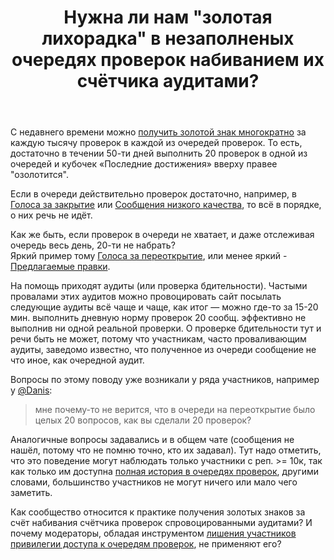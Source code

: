 ﻿---
title: "Нужна ли нам &quot;золотая лихорадка&quot; в незаполненых очередях проверок набиванием их счётчика аудитами?"
se.owner.user_id: 217579
se.owner.display_name: "0xdb"
se.owner.link: "https://ru.meta.stackoverflow.com/users/217579/0xdb"
se.link: "https://ru.meta.stackoverflow.com/questions/11514/%d0%9d%d1%83%d0%b6%d0%bd%d0%b0-%d0%bb%d0%b8-%d0%bd%d0%b0%d0%bc-%d0%b7%d0%be%d0%bb%d0%be%d1%82%d0%b0%d1%8f-%d0%bb%d0%b8%d1%85%d0%be%d1%80%d0%b0%d0%b4%d0%ba%d0%b0-%d0%b2-%d0%bd%d0%b5%d0%b7%d0%b0%d0%bf%d0%be%d0%bb%d0%bd%d0%b5%d0%bd%d1%8b%d1%85-%d0%be%d1%87%d0%b5%d1%80%d0%b5%d0%b4%d1%8f%d1%85-%d0%bf%d1%80%d0%be%d0%b2%d0%b5%d1%80%d0%be%d0%ba-%d0%bd%d0%b0%d0%b1%d0%b8%d0%b2%d0%b0%d0%bd%d0%b8%d0%b5%d0%bc-%d0%b8%d1%85"
se.question_id: 11514
se.post_type: question
---
<p>С недавнего времени можно <a href="https://ru.meta.stackoverflow.com/q/11337">получить золотой знак многократно</a> за каждую тысячу проверок в каждой из очередей проверок. То есть, достаточно в течении 50-ти дней выполнить 20 проверок в одной из очередей и кубочек «Последние достижения» вверху правее &quot;озолотится&quot;.</p>
<p>Если в очереди действительно проверок достаточно, например, в <a href="https://ru.stackoverflow.com/review/close">Голоса за закрытие</a> или <a href="https://ru.stackoverflow.com/review/low-quality-posts">Сообщения низкого качества</a>, то всё в порядке, о них речь не идёт.</p>
<p>Как же быть, если проверок в очереди не хватает, и даже отслеживая очередь весь день, 20-ти не набрать?<br />
Яркий пример тому <a href="https://ru.stackoverflow.com/review/reopen">Голоса за переоткрытие</a>, или менее яркий - <a href="https://ru.stackoverflow.com/review/suggested-edits">Предлагаемые правки</a>.</p>
<p>На помощь приходят аудиты (или проверка бдительности). Частыми провалами этих аудитов можно провоцировать сайт посылать следующие аудиты всё чаще и чаще, как итог — можно где-то за 15-20 мин. выполнить дневную норму проверок 20 сообщ. эффективно не выполнив ни одной реальной проверки. О проверке бдительности тут и речи быть не может, потому что участникам, часто проваливающим аудиты, заведомо известно, что полученное из очереди сообщение не что иное, как очередной аудит.</p>
<p>Вопросы по этому поводу уже возникали у ряда участников, например у <a href="https://chat.stackexchange.com/transcript/message/57176121#57176121">@Danis</a>:</p>
<blockquote>
<p>мне почему-то не верится, что в очереди на переоткрытие было целых 20 вопросов, как вы сделали 20 проверок?</p>
</blockquote>
<p>Аналогичные вопросы задавались и в общем чате (сообщения не нашёл, потому что не помню точно, кто их задавал). Тут надо отметить, что это поведение могут наблюдать только участники с реп. &gt;= 10к, так как только им доступна <a href="https://ru.stackoverflow.com/help/privileges/moderator-tools">полная история в очередях проверок</a>, другими словами, большинство участников не могут ничего или мало чего заметить.</p>
<p>Как сообщество относится к практике получения золотых знаков за счёт набивания счётчика проверок спровоцированными аудитами? И почему модераторы, обладая инструментом <a href="https://ru.stackoverflow.com/help/review-suspensions">лишения участников привилегии доступа к очередям проверок</a>, не применяют его?</p>
